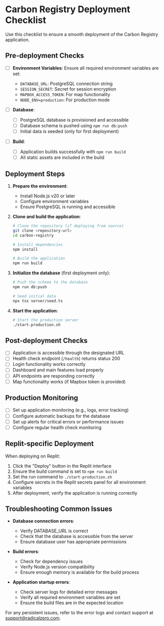 # Carbon Registry Deployment Checklist

Use this checklist to ensure a smooth deployment of the Carbon Registry application.

## Pre-deployment Checks

- [ ] **Environment Variables**: Ensure all required environment variables are set:
  - `DATABASE_URL`: PostgreSQL connection string
  - `SESSION_SECRET`: Secret for session encryption
  - `MAPBOX_ACCESS_TOKEN`: For map functionality 
  - `NODE_ENV=production`: For production mode

- [ ] **Database**: 
  - [ ] PostgreSQL database is provisioned and accessible
  - [ ] Database schema is pushed using `npm run db:push`
  - [ ] Initial data is seeded (only for first deployment)

- [ ] **Build**: 
  - [ ] Application builds successfully with `npm run build`
  - [ ] All static assets are included in the build

## Deployment Steps

1. **Prepare the environment**:
   - Install Node.js v20 or later
   - Configure environment variables
   - Ensure PostgreSQL is running and accessible

2. **Clone and build the application**:
   ```bash
   # Clone the repository (if deploying from source)
   git clone <repository-url>
   cd carbon-registry
   
   # Install dependencies
   npm install
   
   # Build the application
   npm run build
   ```

3. **Initialize the database** (first deployment only):
   ```bash
   # Push the schema to the database
   npm run db:push
   
   # Seed initial data
   npx tsx server/seed.ts
   ```

4. **Start the application**:
   ```bash
   # Start the production server
   ./start-production.sh
   ```

## Post-deployment Checks

- [ ] Application is accessible through the designated URL
- [ ] Health check endpoint (`/health`) returns status 200
- [ ] Login functionality works correctly
- [ ] Dashboard and main features load properly
- [ ] API endpoints are responding correctly
- [ ] Map functionality works (if Mapbox token is provided)

## Production Monitoring

- [ ] Set up application monitoring (e.g., logs, error tracking)
- [ ] Configure automatic backups for the database
- [ ] Set up alerts for critical errors or performance issues
- [ ] Configure regular health check monitoring

## Replit-specific Deployment

When deploying on Replit:

1. Click the "Deploy" button in the Replit interface
2. Ensure the build command is set to `npm run build`
3. Set the run command to `./start-production.sh`
4. Configure secrets in the Replit secrets panel for all environment variables
5. After deployment, verify the application is running correctly

## Troubleshooting Common Issues

- **Database connection errors**: 
  - Verify DATABASE_URL is correct
  - Check that the database is accessible from the server
  - Ensure database user has appropriate permissions

- **Build errors**: 
  - Check for dependency issues
  - Verify Node.js version compatibility
  - Ensure enough memory is available for the build process

- **Application startup errors**:
  - Check server logs for detailed error messages
  - Verify all required environment variables are set
  - Ensure the build files are in the expected location

For any persistent issues, refer to the error logs and contact support at support@radicalzero.com.